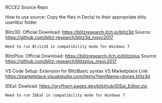 RCCE2 Source Repo

How to use source:
Copy the files in Decls/ to their appropriate blitz userlibs/ folder.
	
Blitz3D:
	Official Download: https://blitzresearch.itch.io/blitz3d
	Source: https://github.com/blitz-research/blitz3d_msvc2017

	Need to run Blitz3d in compatibility mode for Windows 7

BlitzPlus:
	Official Download: https://blitzresearch.itch.io/blitzplus
	Source: https://github.com/blitz-research/blitzplus_msvc2017


VS Code Setup:
 	Extension for BlitzBasic syntax
	VS Marketplace Link: https://marketplace.visualstudio.com/items?itemName=dones.blitz3d


IDEal:
	Dowload: https://gryfhorn.pages.dev/blitzhub/IDEal_Editor.zip

	Need to run IDEal in compatibility mode for Windows 7